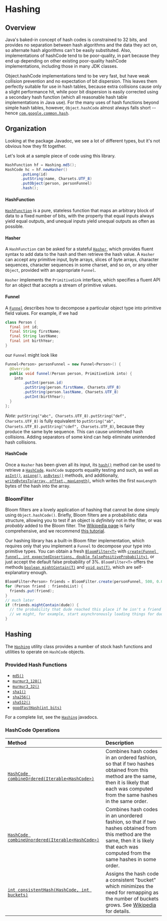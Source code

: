 # Hashing

## Overview

Java's baked-in concept of hash codes is constrained to 32 bits, and provides no
separation between hash algorithms and the data they act on, so alternate hash
algorithms can't be easily substituted. Also, implementations of hashCode tend
to be poor-quality, in part because they end up depending on other existing
poor-quality hashCode implementations, including those in many JDK classes.

Object.hashCode implementations tend to be very fast, but have weak collision
prevention and no expectation of bit dispersion. This leaves them perfectly
suitable for use in hash tables, because extra collisions cause only a slight
performance hit, while poor bit dispersion is easily corrected using a secondary
hash function (which all reasonable hash table implementations in Java use). For
the many uses of hash functions beyond simple hash tables, however,
`Object.hashCode` almost always falls short -- hence [`com.google.common.hash`].

## Organization

Looking at the package Javadoc, we see a lot of different types, but it's not
obvious how they fit together.

Let's look at a sample piece of code using this library.

```java
HashFunction hf = Hashing.md5();
HashCode hc = hf.newHasher()
       .putLong(id)
       .putString(name, Charsets.UTF_8)
       .putObject(person, personFunnel)
       .hash();
```

#### HashFunction

[`HashFunction`] is a pure, stateless function that maps an arbitrary block of
data to a fixed number of bits, with the property that equal inputs always yield
equal outputs, and unequal inputs yield unequal outputs as often as possible.

#### Hasher

A `HashFunction` can be asked for a stateful [`Hasher`], which provides fluent
syntax to add data to the hash and then retrieve the hash value. A `Hasher` can
accept any primitive input, byte arrays, slices of byte arrays, character
sequences, character sequences in some charset, and so on, or any other
`Object`, provided with an appropriate `Funnel`.

`Hasher` implements the `PrimitiveSink` interface, which specifies a fluent API
for an object that accepts a stream of primitive values.

#### Funnel

A [`Funnel`] describes how to decompose a particular object type into primitive
field values. For example, if we had

```java
class Person {
  final int id;
  final String firstName;
  final String lastName;
  final int birthYear;
}
```

our `Funnel` might look like

```java
Funnel<Person> personFunnel = new Funnel<Person>() {
  @Override
  public void funnel(Person person, PrimitiveSink into) {
    into
        .putInt(person.id)
        .putString(person.firstName, Charsets.UTF_8)
        .putString(person.lastName, Charsets.UTF_8)
        .putInt(birthYear);
  }
};
```

_Note:_ `putString("abc", Charsets.UTF_8).putString("def", Charsets.UTF_8)` is
fully equivalent to `putString("ab", Charsets.UTF_8).putString("cdef",
Charsets.UTF_8)`, because they produce the same byte sequence. This can cause
unintended hash collisions. Adding separators of some kind can help eliminate
unintended hash collisions.

#### HashCode

Once a `Hasher` has been given all its input, its [`hash()`] method can be used
to retrieve a [`HashCode`]. `HashCode` supports equality testing and such, as
well as [`asInt()`], [`asLong()`], [`asBytes()`] methods, and additionally,
[`writeBytesTo(array, offset, maxLength)`], which writes the first `maxLength`
bytes of the hash into the array.

### BloomFilter

Bloom filters are a lovely application of hashing that cannot be done simply
using `Object.hashCode()`. Briefly, Bloom filters are a probabilistic data
structure, allowing you to test if an object is *definitely* not in the filter,
or was *probably* added to the Bloom filter. The
[Wikipedia page](http://en.wikipedia.org/wiki/Bloom_filter) is fairly
comprehensive, and we recommend
[this tutorial](http://llimllib.github.io/bloomfilter-tutorial/).

Our hashing library has a built-in Bloom filter implementation, which requires
only that you implement a `Funnel` to decompose your type into primitive types.
You can obtain a fresh [`BloomFilter<T>`] with [`create(Funnel funnel, int
expectedInsertions, double falsePositiveProbability)`], or just accept the
default false probability of 3%. `BloomFilter<T>` offers the methods [`boolean
mightContain(T)`] and [`void put(T)`], which are self-explanatory enough.

```java
BloomFilter<Person> friends = BloomFilter.create(personFunnel, 500, 0.01);
for (Person friend : friendsList) {
  friends.put(friend);
}
// much later
if (friends.mightContain(dude)) {
  // the probability that dude reached this place if he isn't a friend is 1%
  // we might, for example, start asynchronously loading things for dude while we do a more expensive exact check
}
```

## Hashing

The [`Hashing`] utility class provides a number of stock hash functions and
utilities to operate on `HashCode` objects.

### Provided Hash Functions

*   [`md5()`]
*   [`murmur3_128()`]
*   [`murmur3_32()`]
*   [`sha1()`]
*   [`sha256()`]
*   [`sha512()`]
*   [`goodFastHash(int bits)`]

For a complete list, see the [`Hashing`] javadocs.

### HashCode Operations

Method                                            | Description
:------------------------------------------------ | :----------
[`HashCode combineOrdered(Iterable<HashCode>)`]   | Combines hash codes in an ordered fashion, so that if two hashes obtained from this method are the same, then it is likely that each was computed from the same hashes in the same order.
[`HashCode combineUnordered(Iterable<HashCode>)`] | Combines hash codes in an unordered fashion, so that if two hashes obtained from this method are the same, then it is likely that each was computed from the same hashes in some order.
[`int consistentHash(HashCode, int buckets)`]     | Assigns the hash code a consistent "bucket" which minimizes the need for remapping as the number of buckets grows. See [Wikipedia](http://en.wikipedia.org/wiki/Consistent_hashing) for details.

[`com.google.common.hash`]: https://guava.dev/releases/snapshot/api/docs/com/google/common/hash/package-summary.html
[`HashFunction`]: https://guava.dev/releases/snapshot/api/docs/com/google/common/hash/HashFunction.html
[`Hasher`]: https://guava.dev/releases/snapshot/api/docs/com/google/common/hash/Hasher.html
[`Hashing`]: https://guava.dev/releases/snapshot/api/docs/com/google/common/hash/Hashing.html
[`Funnel`]: https://guava.dev/releases/snapshot/api/docs/com/google/common/hash/Funnel.html
[`hash()`]: https://guava.dev/releases/snapshot/api/docs/com/google/common/hash/Hasher.html#hash--
[`HashCode`]: https://guava.dev/releases/snapshot/api/docs/com/google/common/hash/HashCode.html
[`asInt()`]: https://guava.dev/releases/snapshot/api/docs/com/google/common/hash/HashCode.html#asInt--
[`asLong()`]: https://guava.dev/releases/snapshot/api/docs/com/google/common/hash/HashCode.html#asLong--
[`asBytes()`]: https://guava.dev/releases/snapshot/api/docs/com/google/common/hash/HashCode.html#asBytes--
[`writeBytesTo(array, offset, maxLength)`]: https://guava.dev/releases/snapshot/api/docs/com/google/common/hash/HashCode.html#writeBytesTo-byte[]-int-int-
[`BloomFilter<T>`]: https://guava.dev/releases/snapshot/api/docs/com/google/common/hash/BloomFilter.html
[`create(Funnel funnel, int expectedInsertions, double falsePositiveProbability)`]: https://guava.dev/releases/snapshot/api/docs/com/google/common/hash/BloomFilter.html#create-com.google.common.hash.Funnel-int-double-
[`boolean mightContain(T)`]: https://guava.dev/releases/snapshot/api/docs/com/google/common/hash/BloomFilter.html#mightContain-T-
[`void put(T)`]: https://guava.dev/releases/snapshot/api/docs/com/google/common/hash/BloomFilter.html#put-T-
[`md5()`]: https://guava.dev/releases/snapshot/api/docs/com/google/common/hash/Hashing.html#md5--
[`murmur3_128()`]: https://guava.dev/releases/snapshot/api/docs/com/google/common/hash/Hashing.html#murmur3_128--
[`murmur3_32()`]: https://guava.dev/releases/snapshot/api/docs/com/google/common/hash/Hashing.html#murmur3_32--
[`sha1()`]: https://guava.dev/releases/snapshot/api/docs/com/google/common/hash/Hashing.html#sha1--
[`sha256()`]: https://guava.dev/releases/snapshot/api/docs/com/google/common/hash/Hashing.html#sha256--
[`sha512()`]: https://guava.dev/releases/snapshot/api/docs/com/google/common/hash/Hashing.html#sha512--
[`goodFastHash(int bits)`]: https://guava.dev/releases/snapshot/api/docs/com/google/common/hash/Hashing.html#goodFastHash-int-
[`HashCode combineOrdered(Iterable<HashCode>)`]: https://guava.dev/releases/snapshot/api/docs/com/google/common/hash/Hashing.html#combineOrdered-java.lang.Iterable-
[`HashCode combineUnordered(Iterable<HashCode>)`]: https://guava.dev/releases/snapshot/api/docs/com/google/common/hash/Hashing.html#combineUnordered-java.lang.Iterable-
[`int consistentHash(HashCode, int buckets)`]: https://guava.dev/releases/snapshot/api/docs/com/google/common/hash/Hashing.html#consistentHash-com.google.common.hash.HashCode-int-
